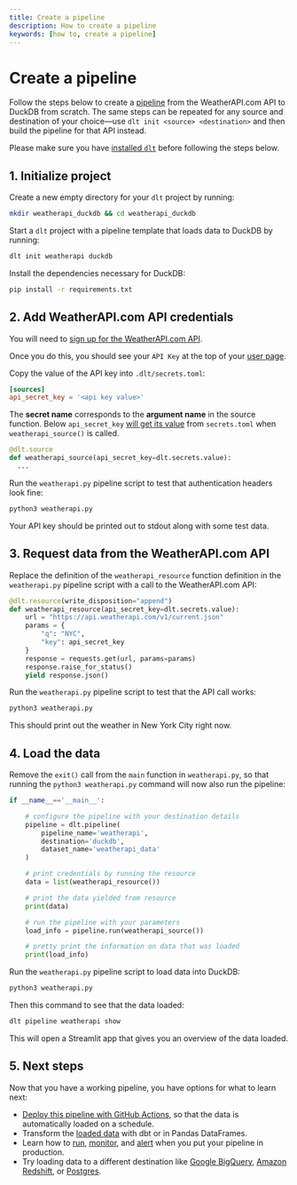 ```yaml
---
title: Create a pipeline
description: How to create a pipeline
keywords: [how to, create a pipeline]
---
```


# Create a pipeline

Follow the steps below to create a [pipeline](../general-usage/glossary.md#pipeline) from the
WeatherAPI.com API to DuckDB from scratch. The same steps can be repeated for any source and
destination of your choice—use `dlt init <source> <destination>` and then build the pipeline for
that API instead.

Please make sure you have [installed `dlt`](../reference/installation.md) before following the
steps below.

## 1. Initialize project

Create a new empty directory for your `dlt` project by running:

```sh
mkdir weatherapi_duckdb && cd weatherapi_duckdb
```

Start a `dlt` project with a pipeline template that loads data to DuckDB by running:

```sh
dlt init weatherapi duckdb
```

Install the dependencies necessary for DuckDB:

```sh
pip install -r requirements.txt
```

## 2. Add WeatherAPI.com API credentials

You will need to [sign up for the WeatherAPI.com API](https://www.weatherapi.com/signup.aspx).

Once you do this, you should see your `API Key` at the top of your
[user page](https://www.weatherapi.com/my/).

Copy the value of the API key into `.dlt/secrets.toml`:

```toml
[sources]
api_secret_key = '<api key value>'
```
The **secret name** corresponds to the **argument name** in the source function. Below `api_secret_key` [will get its value](../general-usage/credentials/configuration.md#general-usage-and-an-example) from `secrets.toml` when `weatherapi_source()` is called.
```py
@dlt.source
def weatherapi_source(api_secret_key=dlt.secrets.value):
  ...
```

Run the `weatherapi.py` pipeline script to test that authentication headers look fine:

```sh
python3 weatherapi.py
```

Your API key should be printed out to stdout along with some test data.

## 3. Request data from the WeatherAPI.com API

Replace the definition of the `weatherapi_resource` function definition in the `weatherapi.py`
pipeline script with a call to the WeatherAPI.com API:

```py
@dlt.resource(write_disposition="append")
def weatherapi_resource(api_secret_key=dlt.secrets.value):
    url = "https://api.weatherapi.com/v1/current.json"
    params = {
        "q": "NYC",
        "key": api_secret_key
    }
    response = requests.get(url, params=params)
    response.raise_for_status()
    yield response.json()
```

Run the `weatherapi.py` pipeline script to test that the API call works:

```sh
python3 weatherapi.py
```

This should print out the weather in New York City right now.

## 4. Load the data

Remove the `exit()` call from the `main` function in `weatherapi.py`, so that running the
`python3 weatherapi.py` command will now also run the pipeline:

```py
if __name__=='__main__':

    # configure the pipeline with your destination details
    pipeline = dlt.pipeline(
        pipeline_name='weatherapi',
        destination='duckdb',
        dataset_name='weatherapi_data'
    )

    # print credentials by running the resource
    data = list(weatherapi_resource())

    # print the data yielded from resource
    print(data)

    # run the pipeline with your parameters
    load_info = pipeline.run(weatherapi_source())

    # pretty print the information on data that was loaded
    print(load_info)
```

Run the `weatherapi.py` pipeline script to load data into DuckDB:

```sh
python3 weatherapi.py
```

Then this command to see that the data loaded:

```sh
dlt pipeline weatherapi show
```

This will open a Streamlit app that gives you an overview of the data loaded.

## 5. Next steps

Now that you have a working pipeline, you have options for what to learn next:

- [Deploy this pipeline with GitHub Actions](deploy-a-pipeline/deploy-with-github-actions), so that
  the data is automatically loaded on a schedule.
- Transform the [loaded data](../dlt-ecosystem/transformations) with dbt or in
  Pandas DataFrames.
- Learn how to [run](../running-in-production/running.md),
  [monitor](../running-in-production/monitoring.md), and
  [alert](../running-in-production/alerting.md) when you put your pipeline in production.
- Try loading data to a different destination like
  [Google BigQuery](../dlt-ecosystem/destinations/bigquery.md),
  [Amazon Redshift](../dlt-ecosystem/destinations/redshift.md), or
  [Postgres](../dlt-ecosystem/destinations/postgres.md).
